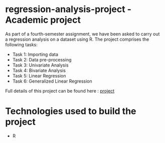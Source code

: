 # regression-analysis-project - Academic project

As part of a fourth-semester assignment, we have been asked to carry out a regression analysis on a dataset using R. The project comprises the following tasks:

* Task 1: Importing data
* Task 2: Data pre-processing
* Task 3: Univariate Analysis 
* Task 4: Bivariate Analysis 
* Task 5: Linear Regression 
* Task 6: Generalized Linear Regression

Full details of this project can be found here :
[project](https://github.com/WissemBoujlida/regression-analysis-project/blob/main/Projet.pdf)

# Technologies used to build the project

- R
